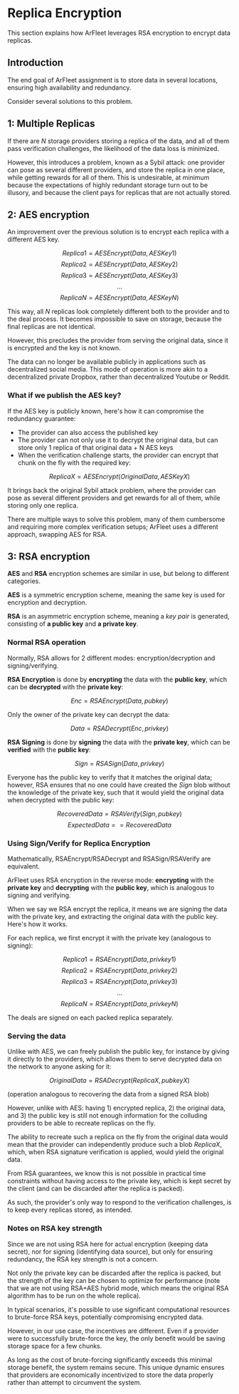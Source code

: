 # Replica Encryption

This section explains how ArFleet leverages RSA encryption to encrypt data replicas.

## Introduction

The end goal of ArFleet assignment is to store data in several locations, ensuring high availability and redundancy.

Consider several solutions to this problem.

## 1: Multiple Replicas

If there are $N$ storage providers storing a replica of the data, and all of them pass verification challenges, the likelihood of the data loss is minimized.

However, this introduces a problem, known as a Sybil attack: one provider can pose as several different providers, and store the replica in one place, while getting rewards for all of them. This is undesirable, at minimum because the expectations of highly redundant storage turn out to be illusory, and because the client pays for replicas that are not actually stored.

## 2: AES encryption

An improvement over the previous solution is to encrypt each replica with a different AES key.

$$
Replica1 = AESEncrypt(Data, AESKey1)
$$
$$
Replica2 = AESEncrypt(Data, AESKey2)
$$
$$
Replica3 = AESEncrypt(Data, AESKey3)
$$
$$
...
$$
$$
ReplicaN = AESEncrypt(Data, AESKeyN)
$$

This way, all $N$ replicas look completely different both to the provider and to the deal process. It becomes impossible to save on storage, because the final replicas are not identical.

However, this precludes the provider from serving the original data, since it is encrypted and the key is not known.

The data can no longer be available publicly in applications such as decentralized social media. This mode of operation is more akin to a decentralized private Dropbox, rather than decentralized Youtube or Reddit.

### What if we publish the AES key?

If the AES key is publicly known, here's how it can compromise the redundancy guarantee:

- The provider can also access the published key
- The provider can not only use it to decrypt the original data, but can store only 1 replica of that original data + N AES keys
- When the verification challenge starts, the provider can encrypt that chunk on the fly with the required key:

$$
ReplicaX = AESEncrypt(OriginalData, AESKeyX)
$$

It brings back the original Sybil attack problem, where the provider can pose as several different providers and get rewards for all of them, while storing only one replica.

There are multiple ways to solve this problem, many of them cumbersome and requiring more complex verification setups; ArFleet uses a different approach, swapping AES for RSA.

## 3: RSA encryption

**AES** and **RSA** encryption schemes are similar in use, but belong to different categories.

**AES** is a symmetric encryption scheme, meaning the same key is used for encryption and decryption.

**RSA** is an asymmetric encryption scheme, meaning a *key pair* is generated, consisting of **a public key** and **a private key**.

### Normal RSA operation

Normally, RSA allows for 2 different modes: encryption/decryption and signing/verifying.

**RSA Encryption** is done by **encrypting** the data with the **public key**, which can be **decrypted** with the **private key**:

$$
Enc = RSAEncrypt(Data, pubkey)
$$

Only the owner of the private key can decrypt the data:

$$
Data = RSADecrypt(Enc, privkey)
$$

**RSA Signing** is done by **signing** the data with the **private key**, which can be **verified** with the **public key**:

$$
Sign = RSASign(Data, privkey)
$$

Everyone has the public key to verify that it matches the original data; however, RSA ensures that no one could have created the $Sign$ blob without the knowledge of the private key, such that it would yield the original data when decrypted with the public key:

$$
RecoveredData = RSAVerify(Sign, pubkey)
$$
$$
ExpectedData == RecoveredData
$$

### Using Sign/Verify for Replica Encryption

Mathematically, RSAEncrypt/RSADecrypt and RSASign/RSAVerify are equivalent.

ArFleet uses RSA encryption in the reverse mode: **encrypting** with the **private key** and **decrypting** with the **public key**, which is analogous to signing and verifying.

When we say we RSA encrypt the replica, it means we are signing the data with the private key, and extracting the original data with the public key. Here's how it works.

For each replica, we first encrypt it with the private key (analogous to signing):

$$
Replica1 = RSAEncrypt(Data, privkey1)
$$
$$
Replica2 = RSAEncrypt(Data, privkey2)
$$
$$
Replica3 = RSAEncrypt(Data, privkey3)
$$
$$
...
$$
$$
ReplicaN = RSAEncrypt(Data, privkeyN)
$$

The deals are signed on each packed replica separately.

### Serving the data

Unlike with AES, we can freely publish the public key, for instance by giving it directly to the providers, which allows them to serve decrypted data on the network to anyone asking for it:

$$
OriginalData = RSADecrypt(ReplicaX, pubkeyX)
$$

(operation analogous to recovering the data from a signed RSA blob)

However, unlike with AES: having 1) encrypted replica, 2) the original data, and 3) the public key is still not enough information for the colluding providers to be able to recreate replicas on the fly.

The ability to recreate such a replica on the fly from the original data would mean that the provider can independently produce such a blob $ReplicaX$, which, when RSA signature verification is applied, would yield the original data.

From RSA guarantees, we know this is not possible in practical time constraints without having access to the private key, which is kept secret by the client (and can be discarded after the replica is packed).

As such, the provider's only way to respond to the verification challenges, is to keep every replicas stored, as intended.

### Notes on RSA key strength

Since we are not using RSA here for actual encryption (keeping data secret), nor for signing (identifying data source), but only for ensuring redundancy, the RSA key strength is not a concern.

Not only the private key can be discarded after the replica is packed, but the strength of the key can be chosen to optimize for performance (note that we are not using RSA+AES hybrid mode, which means the original RSA algorithm has to be run on the whole replica).

In typical scenarios, it's possible to use significant computational resources to brute-force RSA keys, potentially compromising encrypted data.

However, in our use case, the incentives are different. Even if a provider were to successfully brute-force the key, the only benefit would be saving storage space for a few chunks.

As long as the cost of brute-forcing significantly exceeds this minimal storage benefit, the system remains secure. This unique dynamic ensures that providers are economically incentivized to store the data properly rather than attempt to circumvent the system.